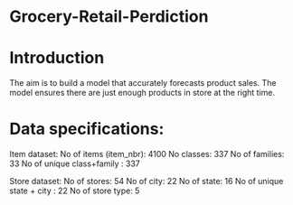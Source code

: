 # Grocery-Retail-Perdiction

# Introduction
The aim is to build a model that accurately forecasts product sales. The model ensures there are just enough products in store at the right time.

# Data specifications:
Item dataset:
No of items (item_nbr): 4100
No classes: 337
No of families: 33
No of unique class+family : 337

Store dataset:
No of stores: 54
No of city: 22
No of state: 16
No of unique state + city : 22
No of store type: 5

